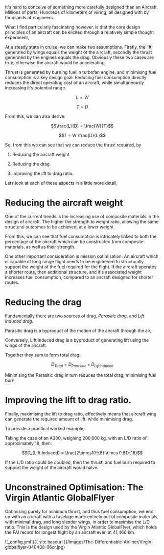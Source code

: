 It's hard to conceive of something more carefully designed than an Aircraft. Millions of parts, Hundreds of kilometers of wiring, all designed with by thousands of engineers. 

What I find particularly fascinating however, is that the core design principles of an aircraft can be elicited through a relatively simple thought experiment,


At a steady state in cruise, we can make two assumptions. Firstly, the lift generated by wings equals the weight of the aircraft, secondly the thrust generated by the engines equals the drag. Obviously these two cases are true, otherwise the aircraft would be accelerating.

Thrust is generated by burning fuel in turbofan engine, and minimising fuel consumption is a key design goal. Reducing fuel consumption directly reduces the direct operating cost of an aircraft, while simultaneously increasing it's potential range. 


$$L=W$$

$$T=D$$


From this, we can also derive:

$$\frac{L}{D} = \frac{W}{T}$$


$$T = W \frac{D}{L}$$


So, from this we can see that we can reduce the thrust required, by 

1. Reducing the aircraft weight.

2. Reducing the drag.

3. Improving the lift to drag ratio.


Lets look at each of these aspects in a little more detail,

Reducing the aircraft weight
===============

One of the current trends is the increasing use of composite materials in the design of aircraft. The higher the strength to weight ratio, allowing the same structural outcomes to be achieved, at a lower weight. 

From this, we can see that fuel consumption is intricately linked to both the percentage of the aircraft which can be constructed from composite materials, as well as their strength. 

One other important consideration is mission optimisation. An aircraft which is capable of long range flight needs to be engineered to structurally support the weight of the fuel required for the flight. If the aircraft operates a shorter route, then additional structure, and it's associated weight increases fuel consumption, compared to an aircraft designed for shorter routes.



Reducing the drag
===============
Fundamentally there are two sources of drag, *Parasitic  drag*, and *Lift induced drag*. 

Parasitic drag is a byproduct of the motion of the aircraft through the air,

Conversely, Lift induced drag is a byproduct of generating lift using the wings of the aircraft.

Together they sum to form total drag:

$$D_{Total} = D_{Parasitic } + D_{Lift Induced}$$

Minimising the Parasitic drag in turn reduces the total drag, minimising fuel burn.


Improving the lift to drag ratio.
===============
Finally, maximising the lift to drag ratio, effectively means that aircraft wing can generate the required amount of lift, while minimising drag. 

To provide a practical worked example, 

Taking the case of an A330, weighing 200,000 kg, with an  L/D ratio of approximately 18,  then:

$$D_{Lift Induced}  = \frac{2\times10^{6}  \times 9.81}{18}$$


If the L/D ratio could be doubled, then the thrust, and fuel burn required to support the weight of the aircraft would halve.


Unconstrained Optimisation: The Virgin Atlantic GlobalFlyer
===============

Optimising purely for minimum thrust, and thus fuel consumption, we end up with an aircraft with a fuselage made entirely out of composite materials, with minimal drag, and long slender wings, in order to maximise the L/D ratio. This is the design used by the Virgin Atlantic GlobalFlyer, which holds the FAI record for longest flight by an aircraft ever, at 41,466 km.


![_config.yml]({{ site.baseurl }}/images/The-Differentiable-Airliner/Virgin-globalflyer-040408-06cr.jpg)




